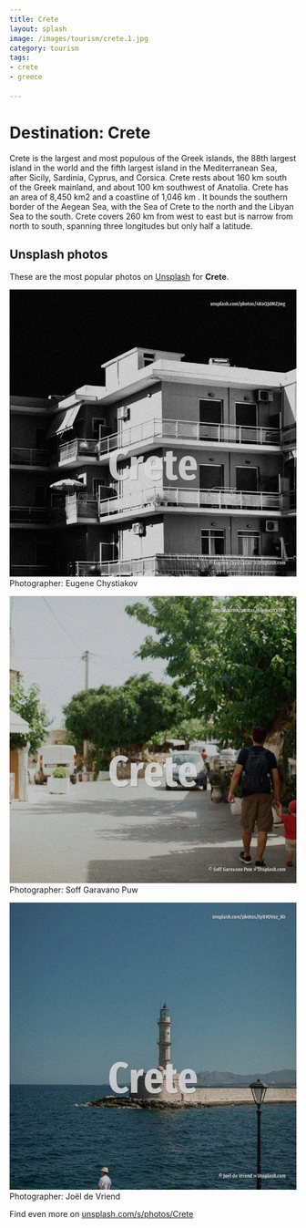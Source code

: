 ```yaml
---
title: Crete
layout: splash
image: /images/tourism/crete.1.jpg
category: tourism
tags:
- crete
- greece

---
```

# Destination: Crete

Crete  is the largest and most populous of the Greek islands, the 88th largest island in the world  and the fifth largest island in the Mediterranean Sea, after Sicily, Sardinia, Cyprus, and Corsica. Crete rests about 160 km  south of the Greek mainland, and about 100 km  southwest of Anatolia. Crete has an area of 8,450 km2  and a coastline of 1,046 km . It bounds the southern border of the Aegean Sea, with the Sea of Crete  to the north and the Libyan  Sea  to the south. Crete covers 260 km from west to east but is narrow from north to south, spanning three longitudes  but only half a latitude. 

 
## Unsplash photos
These are the most popular photos on [Unsplash](https://unsplash.com) for **Crete**.
 
![Crete](/images/tourism/crete.1.jpg)
Photographer:  Eugene Chystiakov
 
![Crete](/images/tourism/crete.2.jpg)
Photographer:  Soff Garavano Puw
 
![Crete](/images/tourism/crete.3.jpg)
Photographer:  Joël de Vriend
 
Find even more on [unsplash.com/s/photos/Crete](https://unsplash.com/s/photos/Crete)
 
